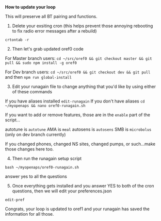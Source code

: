 **How to update your loop**

This will preserve all BT pairing and functions.

1. Delete your exsiting cron (this helps prevent those annoying rebooting to fix radio error messages after a rebuild)

`crtontab -r`

2.  Then let's grab updated oref0 code

For Master branch users:  `cd ~/src/oref0 && git checkout master && git pull && sudo npm install -g oref0`

For Dev branch users: `cd ~/src/oref0 && git checkout dev && git pull` and then `npm run global-install`

3.  Edit your runagain file to change anything that you'd like by using either of these commands

If you have aliases installed `edit-runagain`
If you don't have aliases `cd ~/myopenaps && nano oref0-runagain.sh`

If you want to add or remove features, those are in the `enable` part of the script...

autotune is `autotune`
AMA is `meal`
autosens is `autosens`
SMB is `microbolus` (only on dev branch currently)

If you changed phones, changed NS sites, changed pumps, or such...make those changes here too.

4. Then run the runagain setup script

`bash ~/myopenaps/oref0-runagain.sh`

answer yes to all the questions

5. Once everything gets installed and you answer YES to both of the cron questions, then we will edit your preferences.json

`edit-pref`


Congrats, your loop is updated to oref1 and your runagain has saved the information for all those.
